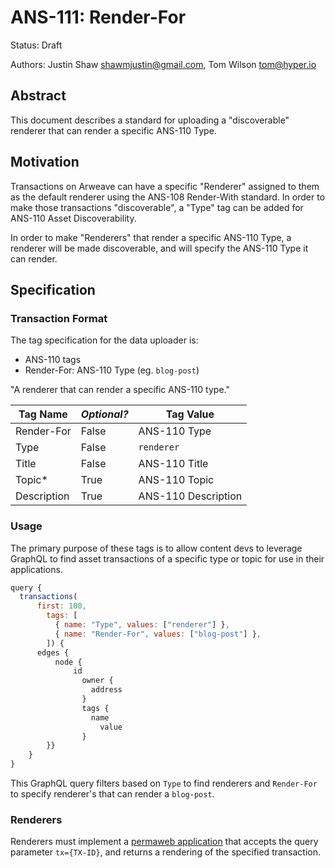 # ANS-111: Render-For

Status: Draft

Authors: Justin Shaw <shawmjustin@gmail.com>, Tom Wilson <tom@hyper.io>

## Abstract

This document describes a standard for uploading a "discoverable" renderer that can render a specific ANS-110 Type.

## Motivation

Transactions on Arweave can have a specific "Renderer" assigned to them as the default renderer using the ANS-108 Render-With standard. In order to make those transactions "discoverable", a "Type" tag can be added for ANS-110 Asset Discoverability.

In order to make "Renderers" that render a specific ANS-110 Type, a renderer will be made discoverable, and will specify the ANS-110 Type it can render.

## Specification

### Transaction Format

The tag specification for the data uploader is:

- ANS-110 tags
- Render-For: ANS-110 Type (eg. `blog-post`)

"A renderer that can render a specific ANS-110 type."

| Tag Name    | _Optional?_ | Tag Value           |
| ----------- | ----------- | ------------------- |
| Render-For  | False       | ANS-110 Type        |
| Type        | False       | `renderer`          |
| Title       | False       | ANS-110 Title       |
| Topic\*     | True        | ANS-110 Topic       |
| Description | True        | ANS-110 Description |

### Usage

The primary purpose of these tags is to allow content devs to leverage GraphQL to find asset transactions of a specific type or topic for use in their applications.

```javascript
query {
  transactions(
      first: 100,
        tags: [
          { name: "Type", values: ["renderer"] },
          { name: "Render-For", values: ["blog-post"] },
        ]) {
      edges {
          node {
              id
                owner {
                  address
                }
                tags {
                  name
                    value
                }
        }}
    }
}
```

This GraphQL query filters based on `Type` to find renderers and `Render-For` to specify renderer's that can render a `blog-post`.

### Renderers

Renderers must implement a [permaweb application](https://arwiki.wiki/#/en/the-permaweb) that accepts the query parameter `tx={TX-ID}`, and returns a rendering of the specified transaction.
